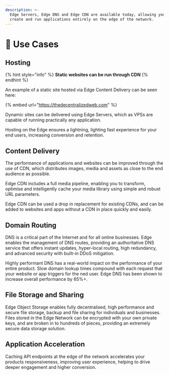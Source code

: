 ```yaml
---
description: >-
  Edge Servers, Edge DNS and Edge CDN are available today, allowing you to
  create and run applications entirely on the edge of the network.
---
```


# 📖 Use Cases

## Hosting

{% hint style="info" %}
**Static websites can be run through CDN**
{% endhint %}

An example of a static site hosted via Edge Content Delivery can be seen here:

{% embed url="https://thedecentralizedweb.com" %}

Dynamic sites can be delivered using Edge Servers, which as VPSs are capable of running practically any application.

Hosting on the Edge ensures a lightning, lighting fast experience for your end users, increasing conversion and retention.

## Content Delivery

The performance of applications and websites can be improved through the use of CDN, which distributes images, media and assets as close to the end audience as possible.

Edge CDN includes a full media pipeline, enabling you to transform, optimise and intelligently cache your  media library using simple and robust URL parameters.

Edge CDN can be used a drop in replacement for existing CDNs, and can be added to websites and apps without a CDN in place quickly and easily.

## Domain Routing

DNS is a critical part of the Internet and for all online businesses. Edge enables the management of DNS routes, providing an authoritative DNS service that offers instant updates, hyper-local routing, high redundancy, and advanced security with built-in DDoS mitigation.

Highly performant DNS has a real-world impact on the performance of your entire product. Slow domain lookup times compound with each request that your website or app triggers for the ned user. Edge DNS has been shown to increase overall performance by 65%+.

## File Storage and Sharing

Edge Object Storage enables fully decentralised, high performance and secure file storage, backup and file sharing for individuals and businesses. Files stored in the Edge Network can be encrypted with your own private keys, and are broken in to hundreds of pieces, providing an extremely secure data storage solution.

## Application Acceleration

Caching API endpoints at the edge of the network accelerates your products responsiveness, improving user experience, helping to drive deeper engagement and higher conversion.
